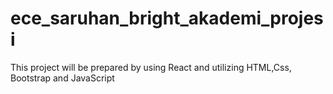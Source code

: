 # ece_saruhan_bright_akademi_projesi
 This project will be prepared by using React and utilizing HTML,Css, Bootstrap and JavaScript
